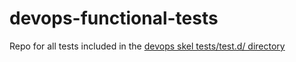 # devops-functional-tests
Repo for all tests included in the [devops skel tests/test.d/ directory ](https://github.com/BlueAcornInc/devops-skel/tree/master/common/boilerplate/tests/test.d)
